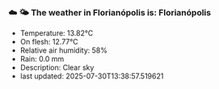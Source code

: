 ### ☁️ 🌤️  The weather in Florianópolis is: Florianópolis

- Temperature: 13.82°C
- On flesh: 12.77°C
- Relative air humidity: 58%
- Rain: 0.0 mm
- Description: Clear sky
- last updated: 2025-07-30T13:38:57.519621
